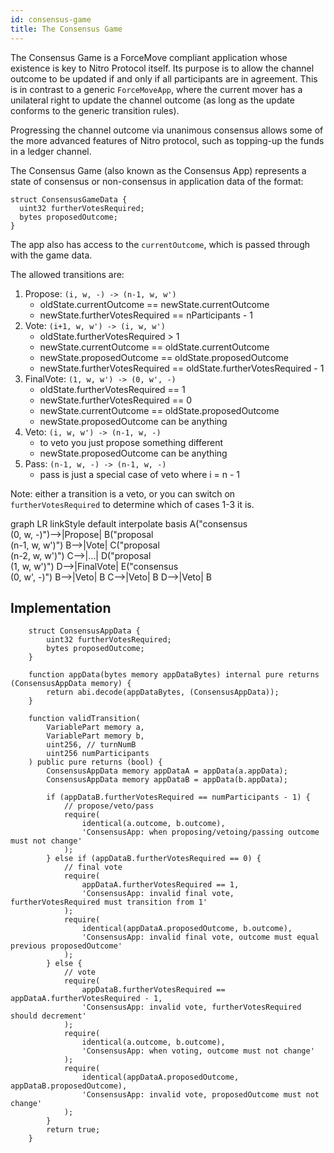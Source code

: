 ```yaml
---
id: consensus-game
title: The Consensus Game
---
```


The Consensus Game is a ForceMove compliant application whose existence is key to Nitro Protocol itself. Its purpose is to allow the channel outcome to be updated if and only if all participants are in agreement. This is in contrast to a generic `ForceMoveApp`, where the current mover has a unilateral right to update the channel outcome (as long as the update conforms to the generic transition rules).

Progressing the channel outcome via unanimous consensus allows some of the more advanced features of Nitro protocol, such as topping-up the funds in a ledger channel.

The Consensus Game (also known as the Consensus App) represents a state of consensus or non-consensus in application data of the format:

```solidity
struct ConsensusGameData {
  uint32 furtherVotesRequired;
  bytes proposedOutcome;
}
```

The app also has access to the `currentOutcome`, which is passed through with the game data.

The allowed transitions are:

1. Propose: `(i, w, -) -> (n-1, w, w')`
   - oldState.currentOutcome == newState.currentOutcome
   - newState.furtherVotesRequired == nParticipants - 1
2. Vote: `(i+1, w, w') -> (i, w, w')`
   - oldState.furtherVotesRequired > 1
   - newState.currentOutcome == oldState.currentOutcome
   - newState.proposedOutcome == oldState.proposedOutcome
   - newState.furtherVotesRequired == oldState.furtherVotesRequired - 1
3. FinalVote: `(1, w, w') -> (0, w', -)`
   - oldState.furtherVotesRequired == 1
   - newState.furtherVotesRequired == 0
   - newState.currentOutcome == oldState.proposedOutcome
   - newState.proposedOutcome can be anything
4. Veto: `(i, w, w') -> (n-1, w, -)`
   - to veto you just propose something different
   - newState.proposedOutcome can be anything
5. Pass: `(n-1, w, -) -> (n-1, w, -)`
   - pass is just a special case of veto where i = n - 1

Note: either a transition is a veto, or you can switch on `furtherVotesRequired` to determine which of cases 1-3 it is.

<div class="mermaid">
graph LR
linkStyle default interpolate basis
   A("consensus <br /> (0, w, -)")-->|Propose| B("proposal <br /> (n-1, w, w')")
   B-->|Vote| C("proposal <br /> (n-2, w, w')")
   C-->|...| D("proposal <br /> (1, w, w')")
   D-->|FinalVote| E("consensus <br /> (0, w', -)")
   B-->|Veto| B
   C-->|Veto| B
   D-->|Veto| B
</div>

## Implementation

```solidity
    struct ConsensusAppData {
        uint32 furtherVotesRequired;
        bytes proposedOutcome;
    }

    function appData(bytes memory appDataBytes) internal pure returns (ConsensusAppData memory) {
        return abi.decode(appDataBytes, (ConsensusAppData));
    }

    function validTransition(
        VariablePart memory a,
        VariablePart memory b,
        uint256, // turnNumB
        uint256 numParticipants
    ) public pure returns (bool) {
        ConsensusAppData memory appDataA = appData(a.appData);
        ConsensusAppData memory appDataB = appData(b.appData);

        if (appDataB.furtherVotesRequired == numParticipants - 1) {
            // propose/veto/pass
            require(
                identical(a.outcome, b.outcome),
                'ConsensusApp: when proposing/vetoing/passing outcome must not change'
            );
        } else if (appDataB.furtherVotesRequired == 0) {
            // final vote
            require(
                appDataA.furtherVotesRequired == 1,
                'ConsensusApp: invalid final vote, furtherVotesRequired must transition from 1'
            );
            require(
                identical(appDataA.proposedOutcome, b.outcome),
                'ConsensusApp: invalid final vote, outcome must equal previous proposedOutcome'
            );
        } else {
            // vote
            require(
                appDataB.furtherVotesRequired == appDataA.furtherVotesRequired - 1,
                'ConsensusApp: invalid vote, furtherVotesRequired should decrement'
            );
            require(
                identical(a.outcome, b.outcome),
                'ConsensusApp: when voting, outcome must not change'
            );
            require(
                identical(appDataA.proposedOutcome, appDataB.proposedOutcome),
                'ConsensusApp: invalid vote, proposedOutcome must not change'
            );
        }
        return true;
    }
```
